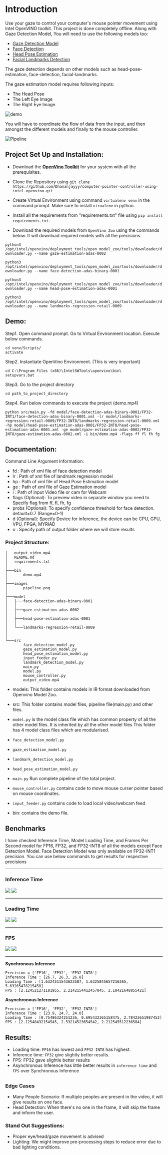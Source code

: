 # Introduction

Use your gaze to control your computer's mouse pointer movement using Intel OpenVINO toolkit. This project is done completely offline. 
Along with Gaze Detection Model, You will need to use the following models too:
* [Gaze Detection Model](https://docs.openvinotoolkit.org/latest/_models_intel_gaze_estimation_adas_0002_description_gaze_estimation_adas_0002.html)
* [Face Detection](https://docs.openvinotoolkit.org/latest/_models_intel_face_detection_adas_binary_0001_description_face_detection_adas_binary_0001.html)
* [Head Pose Estimation](https://docs.openvinotoolkit.org/latest/_models_intel_head_pose_estimation_adas_0001_description_head_pose_estimation_adas_0001.html)
* [Facial Landmarks Detection](https://docs.openvinotoolkit.org/latest/_models_intel_landmarks_regression_retail_0009_description_landmarks_regression_retail_0009.html)

The gaze detection depends on other models such as head-pose-estimation, face-detection, facial-landmarks.

The gaze estimation model requires following inputs:

* The Head Pose
* The Left Eye Image
* The Right Eye Image.

![demo](/bin/output_video.gif)

You will have to coordinate the flow of data from the input, and then amongst the different models and finally to the mouse controller.

![Pipeline](/images/pipeline.png)

## Project Set Up and Installation:

- Download the **[OpenVino Toolkit](https://docs.openvinotoolkit.org/latest/index.html)** for your system with all the prerequisites.

- Clone the Repository using `git clone https://github.com/Dhananjayyy/computer-pointer-controller-using-intel-openvino.git`

- Create Virtual Environment using command `virtualenv venv` in the command prompt. Make sure to install `virualenv` in python.

- Install all the requirements from "requirements.txt" file using `pip install requirements.txt`.

- Download the required models from `OpenVino Zoo` using the commands below.
It will download required models with all the precisions.

`python3 /opt/intel/openvino/deployment_tools/open_model_zoo/tools/downloader/downloader.py --name gaze-estimation-adas-0002`

`python3 /opt/intel/openvino/deployment_tools/open_model_zoo/tools/downloader/downloader.py --name face-detection-adas-binary-0001`  

`python3 /opt/intel/openvino/deployment_tools/open_model_zoo/tools/downloader/downloader.py --name head-pose-estimation-adas-0001`

`python3 /opt/intel/openvino/deployment_tools/open_model_zoo/tools/downloader/downloader.py --name landmarks-regression-retail-0009`


## Demo:

Step1. Open command prompt. Go to Virtual Environment location. Execute below commands.
```
cd venv/Scripts/
activate
```

Step2. Instantiate OpenVino Environment. (This is very important)
```
cd C:\Program Files (x86)\IntelSWTools\openvino\bin\
setupvars.bat
```

Step3. Go to the project directory
```
cd path_to_project_directory
```

Step4. Run below commands to execute the project (demo.mp4)
```
python src/main.py -fd model/face-detection-adas-binary-0001/FP32-INT1/face-detection-adas-binary-0001.xml -lr model/landmarks-regression-retail-0009/FP32-INT8/landmarks-regression-retail-0009.xml -hp model/head-pose-estimation-adas-0001/FP32-INT8/head-pose-estimation-adas-0001.xml -ge model/gaze-estimation-adas-0002/FP32-INT8/gaze-estimation-adas-0002.xml -i bin/demo.mp4 -flags ff fl fh fg
```
## Documentation: 
Command Line Argument Information:
- fd : Path of xml file of face detection model
- lr : Path of xml file of landmark regression model
- hp : Path of xml file of Head Pose Estimation model
- ge : Path of xml file of Gaze Estimation model
- i : Path of input Video file or cam for Webcam
- flags (Optional): To preview video in separate window you need to Specify flag from ff, fl, fh, fg
- probs (Optional): To specify confidence threshold for face detection. default=0.7 (Range=0-1)  
- d (Optional): Specify Device for inference, the device can be CPU, GPU, VPU, FPGA, MYRIAD
- o : Specify path of output folder where we will store results
 
### Project Structure:


```
│   output_video.mp4
│   README.md
│   requirements.txt
│
├───bin
│       demo.mp4
│
├───images
│       pipeline.png
│
├───model
│   ├───face-detection-adas-binary-0001
│   │
│   ├───gaze-estimation-adas-0002
│   │
│   ├───head-pose-estimation-adas-0001
│   │
│   └───landmarks-regression-retail-0009
│       
│
└───src
        face_detection_model.py
        gaze_estimation_model.py
        head_pose_estimation_model.py
        input_feeder.py
        landmark_detection_model.py
        main.py
        model.py
        mouse_controller.py
        output_video.mp4
```

- models: This folder contains models in IR format downloaded from Openvino Model Zoo.

- src: This folder contains model files, pipeline file(main.py) and other files.

* `model.py` is the model class file which has common property of all the other model files. It is inherited by all the other model files 
This folder has 4 model class files which are modularised.
* `face_detection_model.py`
* `gaze_estimation_model.py`
* `landmark_detection_model.py`
* `head_pose_estimation_model.py`


* `main.py` Run complete pipeline of the total project.
* `mouse_controller.py` contains code to move mouse curser pointer based on mouse coordinates.
* `input_feeder.py` contains code to load local video/webcam feed

- bin: contains the demo file.

## Benchmarks
I have checked Inference Time, Model Loading Time, and Frames Per Second model for FP16, FP32, and FP32-INT8 of all the models except Face Detection Model. Face Detection Model was only available on FP32-INT1 precision. You can use below commands to get results for respective precisions

---

### Inference Time
![](/images/inference_time.png)
![](/images/inference_time_a.png)

---

### Loading Time

![](/images/model_loading_time.png)
![](/images/model_loading_time_a.png)

---

### FPS

![](/images/fps.png)
![](/images/fps_a.png)

---

**Synchronous Inference**

```
Precision = ['FP16', 'FP32', 'FP32-INT8']
Inference Time : [26.7, 26.3, 26.8]
Loading Time : [1.6324511543623587, 1.6325845657216365, 5.63265478215458]
FPS : [2.124521271181955, 2.2142154412457845, 2.18421648855421]
```

**Asynchronous Inference**

```
Precision = ['FP16', 'FP32', 'FP32-INT8']
Inference Time : [23.9, 24.7, 24.0]
Loading Time : [0.75486324251236, 0.695432365158475, 2.78423651987452]
FPS : [2.12548432154545, 2.53214523654542, 2.212545512236584]
```

## Results:
* Loading time: `FP16` has lowest and `FP32-INT8` has highest.
* Inference time: `FP32` give slightly better results.
* FPS: FP32 gave slightle better results
* Asynchronous Inference has little better results in `inference time` and `FPS` over Synchronous Inference

##

### Edge Cases
* Many People Scenario: If multiple peoples are present in the video, it will  give results on one face.
* Head Detection: When there's no one in the frame, it will skip the frame and inform the user.

### Stand Out Suggestions:
* Proper eye/head/gaze movement is advised 
* Lighting: We might improve pre-processing steps to reduce error due to bad lighting conditions.

